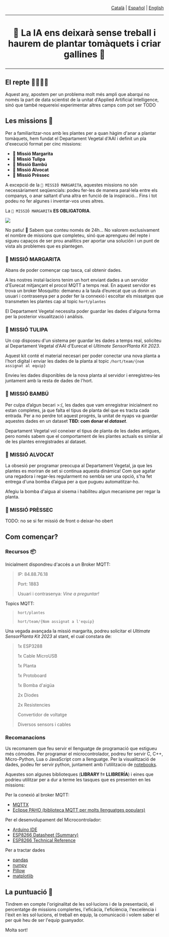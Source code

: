 <p align="right"><a href="https://github.com/Applied-Artificial-Intelligence-Eurecat/hackeps/blob/main/README.md">Català</a> | <a href="https://github.com/Applied-Artificial-Intelligence-Eurecat/hackeps/blob/main/README-es.md">Español</a> | <a href="https://github.com/Applied-Artificial-Intelligence-Eurecat/hackeps/blob/main/README-en.md">English</a></p>

-----

<h1 align="center">

🔬 La IA ens deixarà sense treball i haurem de plantar tomàquets i criar gallines 🌱

</h1>

-----

## El repte 👨‍🌾👩‍🌾

Aquest any, apostem per un problema molt més ampli que abarqui no només la part de data scientist de la unitat d'Applied Artificial Intelligence, sinó que també requereixi experimentar altres camps com pot ser TODO


## Les missions 🍅
Per a familiaritzar-nos amb les plantes per a quan hàgim d'anar a plantar tomàquets, hem fundat el Departament Vegetal d'AAI i definit un pla d'execució format per cinc missions:

- 🌼 **Missió Margarita**
- 🌷 **Missió Tulipa**
- 🎋 **Missió Bambú**
- 🥑 **Missió Alvocat**
- 🍑 **Missió Prèssec**

A excepció de la `🌼 MISSIÓ MARGARITA`, aquestes missions no són necessàriament seqüencials: podeu fer-les de manera paral·lela entre els companys, o anar saltant d'una altra en funció de la inspiració... Fins i tot podeu no fer algunes i inventar-vos unes altres. 

La `🌼 MISSIÓ MARGARITA` **ES OBLIGATORIA**.

![](https://media.tenor.com/aeV80XD4CSgAAAAd/guidlines-pirates-of-the-caribbean.gif)

No patiu! 🥴 Sabem que conteu només de 24h… No valorem exclusivament el nombre de missions que completeu, sinó que aprengueu del repte i sigueu capaços de ser prou analítics per aportar una solución i un punt de vista als problemes que es plantegen.


### 🌼 MISSIÓ MARGARITA 
Abans de poder començar cap tasca, cal obtenir dades. 

A les nostres instal·lacions tenim un hort enviant dades a un servidor d'Eurecat mitjançant el procol MQTT a temps real. En aquest servidor es trova un broker Mosquitto: demaneu a la taula d’eurecat que us donin un usuari i contrasenya per a poder fer la connexió i escoltar els missatges que transmeten les plantes cap al topic `hort/plantes`

El Departament Vegetal necessita poder guardar les dades d'alguna forma per la posterior visualització i anàlisis.

### 🌷 MISSIÓ TULIPA
Un cop disposeu d'un sistema per guardar les dades a temps real, soliciteu al Departament Vegetal d'AAI d'Eurecat el _Ultimate SensorPlanta Kit 2023_.

Aquest kit conté el material necesari per poder conectar una nova planta a l'hort digital i enviar les dades de la planta al topic `/hort/team/{nom assignat al equip}`

Envieu les dades disponibles de la nova planta al servidor i enregistreu-les juntament amb la resta de dades de l'hort.

### 🎋 MISSIÓ BAMBÚ
Per culpa d’algun becari >:(, les dades que vam enregistrar inicialment no estan completes, ja que falta el tipus de planta del que es tracta cada entrada. Per a no perdre tot aquest progrés, la unitat de nyaps va guardar aquestes dades en un dataset **TBD: com donar el _dataset_**.

Departament Vegetal vol coneixer el tipus de planta de les dades antigues, pero només sabem que el comportament de les plantes actuals es similar al de les plantes enregistrades al dataset.

### 🥑 MISSIÓ ALVOCAT
La obsesió per programar preocupa al Departament Vegetal, ja que les plantes es moriran de set si continua aquesta dinámica! Com que agafar una regadora i regar-les regularment no sembla ser una opció, s'ha fet entrega d'una bomba d’aigua per a que pugueu automatitzar-ho. 

Afegiu la bomba d'aigua al sisema i habiliteu algun mecanisme per regar la planta.

### 🍑 MISSIÓ PRÈSSEC
TODO: no se si fer missió de front o deixar-ho obert

## Com començar?

### Recursos 📦
Inicialment dispondreu d'accés a un Broker MQTT:
> IP: 84.88.76.18
>
> Port: 1883
>
> Usuari i contrasenya: _Vine a preguntar!_

Topics MQTT:
> `hort/plantes`
>
> `hort/team/{Nom assignat a l'equip}`

Una vegada avançada la missió margarita, podreu solicitar el _Ultimate SensorPlanta Kit 2023_ al stant, el cual constara de:
> 1x ESP3288
>
> 1x Cable MicroUSB
>
> 1x Planta
>
> 1x Protoboard
>
> 1x Bomba d'aigüa
>
> 2x Diodes
>
> 2x Resistencies
>
> Convertidor de voltatge
> 
> Diversos sensors i cables   

### Recomanacions
Us recomanem que feu servir el llenguatge de programació que estigueu més cómodes. Per programar el microcontrolador, podreu fer servir C, C++, Micro-Python, Lua o JavaScript com a llenguatge. Per la visualització de dades, podeu fer servir python, juntament amb l'utilitzacio de [notebooks](https://jupyter.org/).

Aquestes son algunes biblioteques (**LIBRARY != LLIBRERÍA**) i eines que podrieu utilitzar per a dur a terme les tasques que es presenten en les missions:

Per la conexió al broker MQTT:
- [MQTTX](https://mqttx.app/)
- [Eclipse PAHO (biblioteca MQTT per molts llenguatges populars)](https://eclipse.dev/paho/)

Per el desenvolupament del Microcontrolador:
- [Arduino IDE](https://www.arduino.cc/en/software)
- [ESP8266 Datasheet (Summary)](https://github.com/Applied-Artificial-Intelligence-Eurecat/hackeps/blob/main/documentation/NodeMCU%20Documentation.pdf)
- [ESP8266 Technical Reference](https://www.espressif.com/sites/default/files/documentation/esp8266-technical_reference_en.pdf) 

Per a tractar dades
- [pandas](https://pandas.pydata.org/)
- [numpy](https://numpy.org/)
- [Pillow](https://pypi.org/project/Pillow/)
- [matplotlib](https://pypi.org/project/matplotlib/)

## La puntuació 👀

Tindrem en compte l'originalitat de les sol·lucions i de la presentació, el percentatge de missions complertes,
l'eficàcia, l'eficiència, l'excelència i l'èxit en les sol·lucions, el treball en equip, la comunicació i volem saber el
per què heu de ser l'equip guanyador.

Molta sort!
